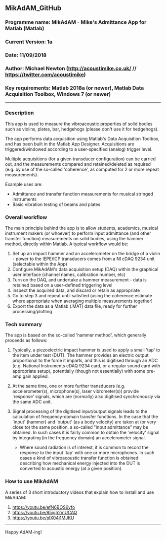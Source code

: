 ## MikAdAM_GitHub
### Programme name: MikAdAM - Mike's Admittance App for Matlab (Matlab)

### Current Version: 1a

### Date: 11/09/2018

### Author: Michael Newton (http://acoustimike.co.uk/ // https://twitter.com/acoustimike)

### Key requirements: Matlab 2018a (or newer), Matlab Data Acquisition Toolbox, Windows 7 (or newer)

---

### Description
This app is used to measure the vibroacoustic properties of solid bodies such as violins, plates,
bar, hedgehogs (please don't use it for hedgehogs).

The app performs data acquisition using Matlab's Data Acquisition Toolbox, and has been built in the
Matlab App Designer. Acquisitions are triggered/windowed according to a user-specified (analog) trigger level.

Multiple acquisitions (for a given transducer configuration) can be carried out, and the measurements compared and 
retained/deleted as required (e.g. by use of the so-called 'coherence', as computed for 2 or more repeat measurements).

Example uses are: 
* Admittance and transfer function measurements for musical stringed instruments 
* Basic vibration testing of beams and plates

### Overall workflow
The main principle behind the app is to allow students, academics, musical instrument makers (or whoever) to perform 
input admittance (and other transfer function) measurements on solid bodies, using the hammer method, directly within Matlab. 
A typical workflow would be:

1. Set up an impact hammer and an accelerometer on the bridge of a violin - power to the IEPE/ICP transducers comes from a NI cDAQ 9234 unit (selectable within the App)
2. Configure MikAdAM's data acquisition setup (DAQ) within the graphical user interface (channel names, calibration number, etc)
3. Turn on the DAQ, and undertake a hammer measurement - data is retained based on a user-defined triggering level
4. Inspect the acquired data, and discard or retain as appropriate
5. Go to step 3 and repeat until satisfied (using the coherence estimate where appropriate when averaging multiple measurements together)
6. Export the data as a Matlab (.MAT) data file, ready for further processing/plotting 

### Tech summary
The app is based on the so-called 'hammer method', which generally proceeds as follows:

1. Typically, a piezoelectric impact hammer is used to apply a small 'tap' to the item under test
(DUT). The hammer provides an electric output proportional to the force it imparts, and this is
digitised through an ADC (e.g. National Instruments cDAQ 9234 card, or a regular sound card with
appropriate setup), potentially (though not essentially) with some pre-amp gain applied.

2. At the same time, one or more further transducers (e.g. accelerometer(s), microphone(s), laser vibrometer(s)) provide 
'response' signals, which are (normally) also digitised synchronously via the same ADC unit. 

3. Signal processing of the digitised input/output signals leads to the calculation of frequency-domain transfer functions. 
In the case that the 'input' (hammer) and 'output' (as a body velocity) are taken at (or very close to) the same position, a so-called "input admittance"
may be obtained. In such cases it is fairly common to obtain the 'velocity' signal by integrating (in the frequency domain) an accelerometer signal. 
	* Where sound radiation is of interest, it is common to record the response to the input 'tap' with one or more microphones. In such cases
a kind of vibroacoustic transfer function is obtained describing how mechanical energy injected into the DUT is converted to acoustic energy (at a given position).

### How to use MikAdAM
A series of 3 short introductory videos that explain how to install and use MikAdAM:

1. https://youtu.be/efN6BOS6yfo 
2. https://youtu.be/85igh2mUCAQ 
3. https://youtu.be/plX04j1MJKU

---

Happy AdAM-ing!  